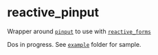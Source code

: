 # reactive_pinput

Wrapper around [`pinput`](https://pub.dev/packages/pinput) to use with [`reactive_forms`](https://pub.dev/packages/reactive_forms)

Dos in progress. See [`example`](https://github.com/artflutter/reactive_forms_widgets/tree/master/packages/reactive_pinput/example) folder for sample.